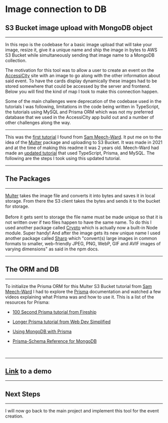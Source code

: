 # Image connection to DB

## S3 Bucket image upload with MongoDB object

---

In this repo is the codebase for a basic image upload that will take your image, resize it, give it a unique name and ship the image in bytes to AWS S3 Bucket while simultaneously sending that image name to a MongoDB collection.

The motivation for this tool was to allow a user to create an event on the <a href="https://all-access-client.vercel.app/">AccessiCity</a> site with an image to go along with the other information about said event. To have the cards display dynamically these images had to be stored somewhere that could be accessed by the server and frontend. Below you will find the kind of map I took to make this connection happen.

Some of the main challenges were deprecation of the codebase used in the tutorials I was following, limitations in the code being written in TypeScript, the tutorials using MySQL and Prisma ORM which was not my preferred database that we used in the AccessiCity app build out and a number of other challenges along the way.

---

This was the <a href="https://www.youtube.com/watch?v=NZElg91l_ms&t=919s&ab_channel=SamMeech-Ward">first tutorial</a> I found from <a href="https://www.youtube.com/@SamMeechWard">Sam Meech-Ward</a>. It put me on to the idea of the <a href="https://www.npmjs.com/package/multer">Multer</a> package and uploading to S3 Bucket. It was made in 2021 and at the time of making this readme it was 2 years old. Meech-Ward had made an <a href="https://www.youtube.com/watch?v=eQAIojcArRY&ab_channel=SamMeech-Ward">updated tutorial</a> that used TypeScript, Prisma, and MySQL. The following are the steps I took using this updated tutorial.
<br>

---

## The Packages

---

<a href="https://www.npmjs.com/package/multer">Multer</a> takes the image file and converts it into bytes and saves it in local storage. From there the S3 client takes the bytes and sends it to the bucket for storage.
<br>
<br>
Before it gets sent to storage the file name must be made unique so that it is not written over if two files happen to have the same name. To do this I used another package called <a href="https://www.npmjs.com/package/crypto">Crypto</a> which is actually now a built-in Node module. Super handy! And after the image gets its new unique name I used another package called <a href="https://www.npmjs.com/package/sharp">Sharp</a> which "convert(s) large images in common formats to smaller, web-friendly JPEG, PNG, WebP, GIF and AVIF images of varying dimensions" as said in the npm docs.
<br>

---

## The ORM and DB

---

To initialize the Prisma ORM for this Multer S3 Bucket tutorial from <a href="https://www.youtube.com/watch?v=eQAIojcArRY&ab_channel=SamMeech-Ward">Sam Meech-Ward</a> I had to explore the <a href="">Prisma</a> documentation and watched a few videos explaining what Prisma was and how to use it. This is a list of the resources for Prisma:
<br>
<a href=""></a>

- <a href="https://www.youtube.com/watch?v=rLRIB6AF2Dg&ab_channel=Fireship">100 Second Prisma tutorial from Fireship</a>
- <a href="https://www.youtube.com/watch?v=RebA5J-rlwg&ab_channel=WebDevSimplified">Longer Prisma tutorial from Web Dev Simplified</a>

- <a href="https://www.prisma.io/docs/getting-started/setup-prisma/start-from-scratch/mongodb-node-mongodb">Using MongoDB with Prisma</a>

- <a href="https://www.prisma.io/docs/concepts/components/prisma-schema">Prisma-Schema Reference for MongoDB</a>

<br>

---

## <a href="https://www.youtube.com/watch?v=kGVzLDrHevc&ab_channel=krsnamara">Link</a> to a demo

---

## Next Steps

---

I will now go back to the main project and implement this tool for the event creation.
